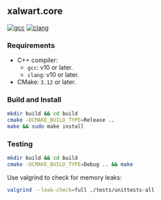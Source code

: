 ## xalwart.core

[![gcc](https://github.com/YuriyLisovskiy/xalwart.core/actions/workflows/tests-gcc.yml/badge.svg)](https://github.com/YuriyLisovskiy/xalwart.core/actions/workflows/tests-gcc.yml)
[![clang](https://github.com/YuriyLisovskiy/xalwart.core/actions/workflows/tests-clang.yml/badge.svg)](https://github.com/YuriyLisovskiy/xalwart.core/actions/workflows/tests-clang.yml)

### Requirements

- C++ compiler:
    - `gcc`: v10 or later.
    - `clang`: v10 or later.
- CMake: `3.12` or later.

### Build and Install
```bash
mkdir build && cd build
cmake -DCMAKE_BUILD_TYPE=Release ..
make && sudo make install
```

### Testing
```bash
mkdir build && cd build
cmake -DCMAKE_BUILD_TYPE=Debug .. && make
```

Use valgrind to check for memory leaks:
```bash
valgrind --leak-check=full ./tests/unittests-all
```
